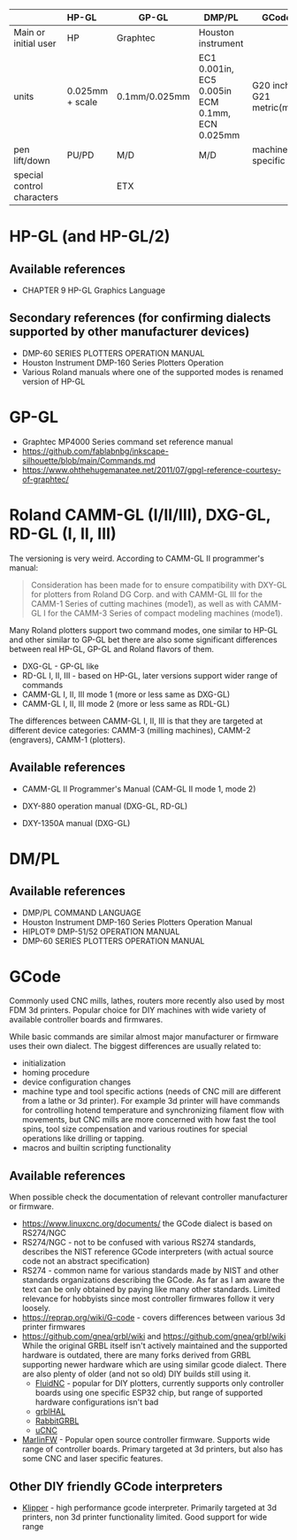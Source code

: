 
|                            | HP-GL           | GP-GL         |  DMP/PL                                          | GCode                    |
| :------------------------- | :-------------- | ------------- |  ----------------------------------------------- | ------------------------ |
| Main or initial user       | HP              | Graphtec      |  Houston instrument                              |                          |
| units                      | 0.025mm + scale | 0.1mm/0.025mm | EC1 0.001in, EC5 0.005in ECM 0.1mm, ECN 0.025mm | G20 inch, G21 metric(mm) |
| pen lift/down              | PU/PD           | M/D           | M/D                                             | machine specific         |
| special control characters |                 | ETX           |                                                 |                          |


# HP-GL (and HP-GL/2)

## Available references
* CHAPTER 9 HP-GL Graphics Language

## Secondary references (for confirming dialects supported by other manufacturer devices)
* DMP-60 SERIES PLOTTERS OPERATION MANUAL
* Houston Instrument DMP-160 Series Plotters Operation 
* Various Roland manuals where one of the supported modes is renamed version of HP-GL


# GP-GL
* Graphtec MP4000 Series command set reference manual
* https://github.com/fablabnbg/inkscape-silhouette/blob/main/Commands.md
* https://www.ohthehugemanatee.net/2011/07/gpgl-reference-courtesy-of-graphtec/

# Roland CAMM-GL (I/II/III), DXG-GL, RD-GL (I, II, III)

The versioning is very weird. According to CAMM-GL II programmer's manual:
> Consideration has been made for to ensure compatibility with DXY-GL for plotters from
Roland DG Corp. and with CAMM-GL III for the CAMM-1 Series of cutting machines
(mode1), as well as with CAMM-GL I for the CAMM-3 Series of compact modeling
machines (mode1).

Many Roland plotters support two command modes, one similar to HP-GL and other similar to GP-GL bet there are also some significant differences between real HP-GL, GP-GL and Roland flavors of them.

* DXG-GL - GP-GL like
* RD-GL I, II, III - based on HP-GL, later versions support wider range of commands
* CAMM-GL I, II, III mode 1 (more or less same as DXG-GL)
* CAMM-GL I, II, III mode 2 (more or less same as RDL-GL)

The differences between CAMM-GL I, II, III is that they are targeted at different device categories: CAMM-3 (milling machines), CAMM-2 (engravers), CAMM-1 (plotters).


## Available references
* CAMM-GL II Programmer's Manual (CAM-GL II mode 1, mode 2)

* DXY-880 operation manual (DXG-GL, RD-GL)
* DXY-1350A manual (DXG-GL)


# DM/PL

## Available references
* DMP/PL COMMAND LANGUAGE
* Houston Instrument DMP-160 Series Plotters Operation Manual
* HIPLOT® DMP-51/52 OPERATION MANUAL
* DMP-60 SERIES PLOTTERS OPERATION MANUAL

# GCode
Commonly used CNC mills, lathes, routers more recently also used by most FDM 3d printers. Popular choice for DIY machines with wide variety of available controller boards and firmwares. 

While basic commands are similar almost major manufacturer or firmware uses their own dialect. The biggest differences are usually related to:
* initialization
* homing procedure
* device configuration changes
* machine type and tool specific actions (needs of CNC mill are different from a lathe or 3d printer). For example 3d printer will have commands for controlling hotend temperature and synchronizing filament flow with movements, but CNC mills are more concerned with how fast the tool spins, tool size compensation and various routines for special operations like drilling or tapping. 
* macros and builtin scripting functionality

## Available references
When possible check the documentation of relevant controller manufacturer or firmware.

* https://www.linuxcnc.org/documents/ the GCode dialect is based on RS274/NGC
* RS274/NGC - not to be confused with various RS274 standards, describes the NIST reference GCode interpreters (with actual source code not an abstract specification)
* RS274 - common name for various standards made by NIST and other standards organizations describing the GCode. As far as I am aware the text can be only obtained by paying like many other standards. Limited relevance for hobbyists since most controller firmwares follow it very loosely. 
* https://reprap.org/wiki/G-code - covers differences between various 3d printer firmwares
* https://github.com/gnea/grbl/wiki and https://github.com/gnea/grbl/wiki While the original GRBL itself isn't actively maintained and the supported hardware is outdated, there are many forks derived from GRBL supporting newer hardware which are using similar gcode dialect. There are also plenty of older (and not so old) DIY builds still using it.
  - [FluidNC](http://wiki.fluidnc.com/) - popular for DIY plotters, currently supports only controller boards using one specific ESP32 chip, but range of supported hardware configurations isn't bad
  - [grblHAL](https://github.com/grblHAL) 
  - [RabbitGRBL](https://github.com/SourceRabbit/RabbitGRBL)
  - [uCNC](https://github.com/Paciente8159/uCNC)
* [MarlinFW](https://marlinfw.org/meta/gcode/) - Popular open source controller firmware. Supports wide range of controller boards. Primary targeted at 3d printers, but also has some CNC and laser specific features.

## Other DIY friendly GCode interpreters
* [Klipper](https://www.klipper3d.org/G-Codes.html) - high performance gcode interpreter. Primarily targeted at 3d printers, non 3d printer functionality limited. Good support for wide range 